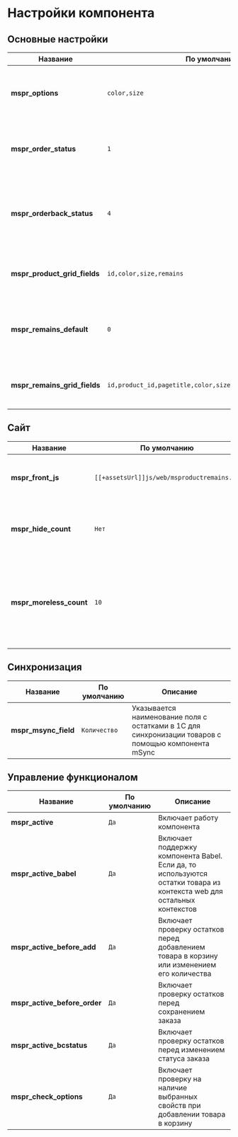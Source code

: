 # Настройки компонента

## Основные настройки

| Название                     | По умолчанию                                                 | Описание                                                                                     |
| ---------------------------- | ------------------------------------------------------------ | -------------------------------------------------------------------------------------------- |
| **mspr_options**             | `color,size`                                                 | Свойства товаров, на основании которых формируются остатки                                   |
| **mspr_order_status**        | `1`                                                          | ID статуса заказа, при установке которого будет уменьшаться остаток                          |
| **mspr_orderback_status**    | `4`                                                          | ID статуса заказа, при установке которого будет возвращаться число остатков, вычтенные ранее |
| **mspr_product_grid_fields** | `id,color,size,remains`                                      | Поля таблицы остатков на странице редактирования товара                                      |
| **mspr_remains_default**     | `0`                                                          | Количество остатков по умолчанию при создании товара или добавлении новых свойств            |
| **mspr_remains_grid_fields** | `id,product_id,pagetitle,color,size,price,published,remains` | Поля таблицы на единой странице редактирования остатков                                      |

## Сайт

| Название                | По умолчанию                               | Описание                                                                                                                   |
| ----------------------- | ------------------------------------------ | -------------------------------------------------------------------------------------------------------------------------- |
| **mspr_front_js**       | `[[+assetsUrl]]js/web/msproductremains.js` | Путь к файлу со скриптами Javascript для подключения на фронте сайта                                                       |
| **mspr_hide_count**     | `Нет`                                      | Позволяет скрывать реальное количество товаров на фронте сайта                                                             |
| **mspr_moreless_count** | `10`                                       | При каком количестве товара показывать, что он заканчивается. Работает только при включенной настройке **mspr_hide_count** |

## Синхронизация

| Название             | По умолчанию | Описание                                                                                            |
| -------------------- | ------------ | --------------------------------------------------------------------------------------------------- |
| **mspr_msync_field** | `Количество` | Указывается наименование поля с остатками в 1С для синхронизации товаров с помощью компонента mSync |

## Управление функционалом

| Название                     | По умолчанию | Описание                                                                                                               |
| ---------------------------- | ------------ | ---------------------------------------------------------------------------------------------------------------------- |
| **mspr_active**              | `Да`         | Включает работу компонента                                                                                             |
| **mspr_active_babel**        | `Да`         | Включает поддержку компонента Babel. Если да, то используются остатки товара из контекста web для остальных контекстов |
| **mspr_active_before_add**   | `Да`         | Включает проверку остатков перед добавлением товара в корзину или изменением его количества                            |
| **mspr_active_before_order** | `Да`         | Включает проверку остатков перед сохранением заказа                                                                    |
| **mspr_active_bcstatus**     | `Да`         | Включает проверку остатков перед изменением статуса заказа                                                             |
| **mspr_check_options**       | `Да`         | Включает проверку на наличие выбранных свойств при добавлении товара в корзину                                         |
